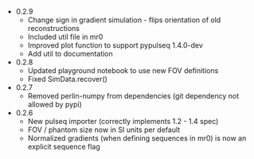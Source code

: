 - 0.2.9
  - Change sign in gradient simulation - flips orientation of old reconstructions
  - Included util file in mr0
  - Improved plot function to support pypulseq 1.4.0-dev
  - Add util to documentation
- 0.2.8
  - Updated playground notebook to use new FOV definitions
  - Fixed SimData.recover()
- 0.2.7
  - Removed perlin-numpy from dependencies (git dependency not allowed by pypi)
- 0.2.6
  - New pulseq importer (correctly implements 1.2 - 1.4 spec)
  - FOV / phantom size now in SI units per default
  - Normalized gradients (when defining sequences in mr0) is now an explicit sequence flag